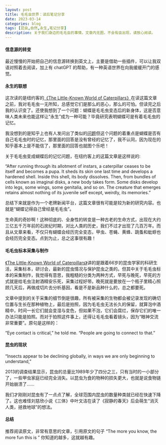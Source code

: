 ```yaml
---
layout: post
title: 毛毛虫世界：读后笔记分享
date: 2023-03-14
categories: blog
tags: [昆虫,自然,永生,笔记分享]
description: 关于我们身边的毛毛虫的事情，文章内无图，不会有虫出现，请放心阅读。
---
```



#### 信息源的转变

最近慢慢的开始把自己的信息源转换到英文上，主要是借助一些插件，可以让我双语对照着去阅读，加上有 chatGPT 的帮助，有一种英语世界在向我缓缓开门的感觉。

#### 永生的联想

这次读的是纽约客的[《The Little-Known World of Caterpillars》](https://www.newyorker.com/magazine/2023/03/20/the-little-known-world-of-caterpillars)在读这篇文章之前，我对毛毛虫一无所知，总感觉它们是那么的恶心，那么的可怕。但读完之后我的认识变了。还使我想到了一个问题：蝴蝶是毛毛虫变态后的新身体，这是否意味人类未来也能这样让“永生”成为一种可能？毕竟研究表明蝴蝶可是有着毛毛虫的记忆。

我没想到的是知乎上也有人发问出了类似的[问题](https://www.zhihu.com/question/424595760?utm_id=0)但这个问题的着重点是蝴蝶是否有自己毛毛虫时的记忆，那里面的回答是没有曾经的记忆了，我不认同，因为现在的知乎基本上是不能信了，那里面的回答也就图个乐吧！

关于毛毛虫变成蝴蝶后的记忆问题，在纽约客上的这篇文章是这样说的:


“After running through its allotment of instars, a caterpillar ceases to be itself and becomes a pupa. It sheds its skin one last time and develops a hardened shell. Inside this shell, its body dissolves. Then, from bundles of cells known as imaginal disks, a new body takes form. Some disks develop into legs, some wings, some genitalia, and so on. The creature that emerges retains almost nothing of its juvenile self except, weirdly, its memories.”

总结下来就是作为一个老牌新闻平台，这篇文章很有可能是较为新的研究内容。也就是“蝴蝶记得自己曾经是毛毛虫”。

生命真的奇妙啊！这种彻底的、全身性的转变是一种古老的生命方式，出现在大约三亿五千万年前的石炭纪时期，对比人类的历史，我们不过才出现了几百万年。而且从文章来看，不仅只有蝴蝶会经历完全变态，甲虫、苍蝇、黄蜂、跳蚤和蚍蜉也会经历完全变态。点到为止，总之这事很有趣！

#### 毛毛虫标本采集与制作

[《The Little-Known World of Caterpillars》](https://www.newyorker.com/magazine/2023/03/20/the-little-known-world-of-caterpillars)讲的是跟着66岁的昆虫学家的科研生活，采集标本，研讨会，最新的昆虫情况与保护昆虫之类的。但其中关于毛毛虫标本的采集制作，我觉得有意思，我粗糙的分类为两种方式，早死与晚死，早死的方式就是给毛虫注射酒精安乐死，采集过程好带。晚死就是要放在一个瓶子里精心照顾几天后，再做成切片去分析基因，看是不是新品种什么的，总之都要死。

文章中提到的关于采集的细节倒是很趣，所有被采集的生物都会被记录发现的确切位置与生长在那种植物上，最后是拍照，因为毛毛虫无法长久的保留，就算泡中酒精中，时间一长它们就会变湿与变色，但如果不泡，它们会腐烂，保存它们的唯一办法只能是拍照。而对于拍照这件事上，还得让毛毛虫看着镜头，因为“眼神交流非常重要”。原句是这样的：

“Eye contact is critical,” he told me. “People are going to connect to that.”  

#### 昆虫的现状

“Insects appear to be declining globally, in ways we are only beginning to understand,”

2013的调查结果显示，昆虫的总量比1989年少了四分之三，只有当时的一小部分了，一些甲虫家庭已经完全消失。以昆虫为食的物种的损失更大，也就是说食物链开始崩溃了……

我们才刚刚对昆虫有了一点点了解，全球范围内昆虫的数量种类就已经在快速下降了。这也难怪刘慈欣小说《三体》中叶文洁在读了《寂静的春天》后会萌生“消灭人类，拯救地球”的想法。

#### 总结

推荐阅读原文，非常有意思的文章，引用原文的句子 “The more you know, the more fun this is ” 你知道的越多，这就越有趣。
